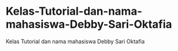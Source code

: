 # Kelas-Tutorial-dan-nama-mahasiswa-Debby-Sari-Oktafia
Kelas Tutorial dan nama mahasiswa Debby Sari Oktafia
